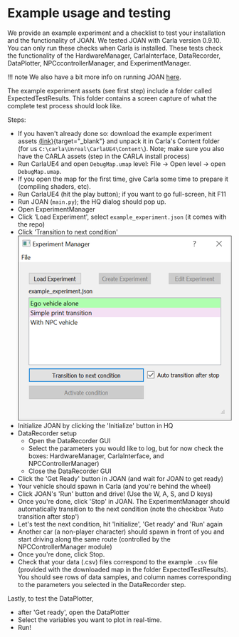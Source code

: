 # Example usage and testing

We provide an example experiment and a checklist to test your installation and the functionality of JOAN. We tested JOAN with Carla version 0.9.10. You can only run these checks
when Carla is installed. These tests check the functionality of the HardwareManager, CarlaInterface, DataRecorder, DataPlotter, NPCccontrollerManager, and ExperimentManager.

!!! note We also have a bit more info on running JOAN [here](firststeps-joan-run.md).

The example experiment assets (see first step) include a folder called ExpectedTestResults. This folder contains a screen capture of what the complete test process should look like.

Steps:

- If you haven't already done so: download the example experiment assets [(link)](https://www.dropbox.com/s/6v35q307dosin55/120222_JOAN_Assets.zip?dl=0){target="_blank"} and unpack
  it in Carla's Content folder (for us `C:\carla\Unreal\CarlaUE4\Content\`). Note; make sure you also have the CARLA assets (step in the CARLA install process)
- Run CarlaUE4 and open `DebugMap.umap` level: File &rarr; Open level &rarr; open `DebugMap.umap`.
- If you open the map for the first time, give Carla some time to prepare it (compiling shaders, etc).
- Run CarlaUE4 (hit the play button); if you want to go full-screen, hit F11
- Run JOAN (`main.py`); the HQ dialog should pop up.
- Open ExperimentManager
- Click 'Load Experiment', select `example_experiment.json` (it comes with the repo)
- Click 'Transition to next condition' ![transition to next condition](imgs/experiment-manager-exaple-experiment.png)
- Initialize JOAN by clicking the 'Initialize' button in HQ
- DataRecorder setup
  - Open the DataRecorder GUI
  - Select the parameters you would like to log, but for now check the boxes: HardwareManager, CarlaInterface, and NPCControllerManager)
  - Close the DataRecorder GUI
- Click the 'Get Ready' button in JOAN (and wait for JOAN to get ready)
- Your vehicle should spawn in Carla (and you're behind the wheel)
- Click JOAN's 'Run' button and drive! (Use the W, A, S, and D keys)
- Once you're done, click 'Stop' in JOAN. The ExperimentManager should automatically transition to the next condition (note the checkbox 'Auto transition after stop')
- Let's test the next condition, hit 'Initialize', 'Get ready' and 'Run' again
- Another car (a non-player character) should spawn in front of you and start driving along the same route (controlled by the NPCControllerManager module)
- Once you're done, click Stop.
- Check that your data (.csv) files correspond to the example `.csv` file (provided with the downloaded map in the folder ExpectedTestResults). You should see rows of data samples, and column names corresponding to the parameters you selected in the DataRecorder step.

Lastly, to test the DataPlotter,

- after 'Get ready', open the DataPlotter
- Select the variables you want to plot in real-time.
- Run!

